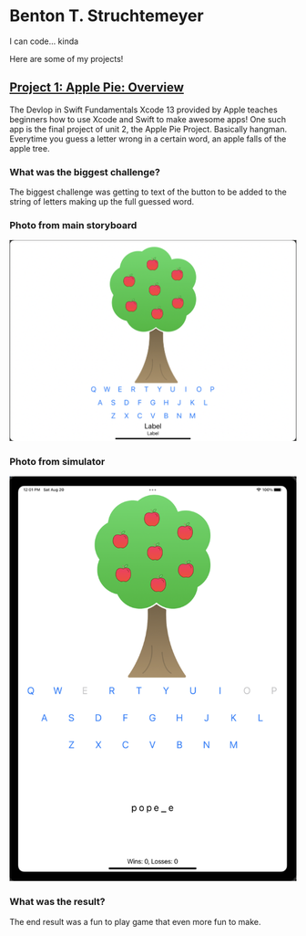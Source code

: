 # **Benton T. Struchtemeyer**

I can code... kinda

Here are some of my projects!

## **[Project 1: Apple Pie: Overview](https://github.com/swiftlyBenton/Apple-Pie-Project)**

The Devlop in Swift Fundamentals Xcode 13 provided by Apple teaches beginners how to use Xcode and Swift to make awesome apps!
One such app is the final project of unit 2, the Apple Pie Project. Basically hangman. Everytime you guess a letter wrong in a certain word, an apple falls of the apple tree. 

### **What was the biggest challenge?**

The biggest challenge was getting to text of the button to be added to the string of letters making up the full guessed word. 


### Photo from main storyboard

![](/Images/Photo%20From%20Main%20Storyboard%202022-08-20%20at%2011.58.57%20AM.png)


### Photo from simulator

![](/Images/Photo%20From%20Simulator%202022-08-20%20at%2012.01.23%20PM.png)


### **What was the result?**

The end result was a fun to play game that even more fun to make.
